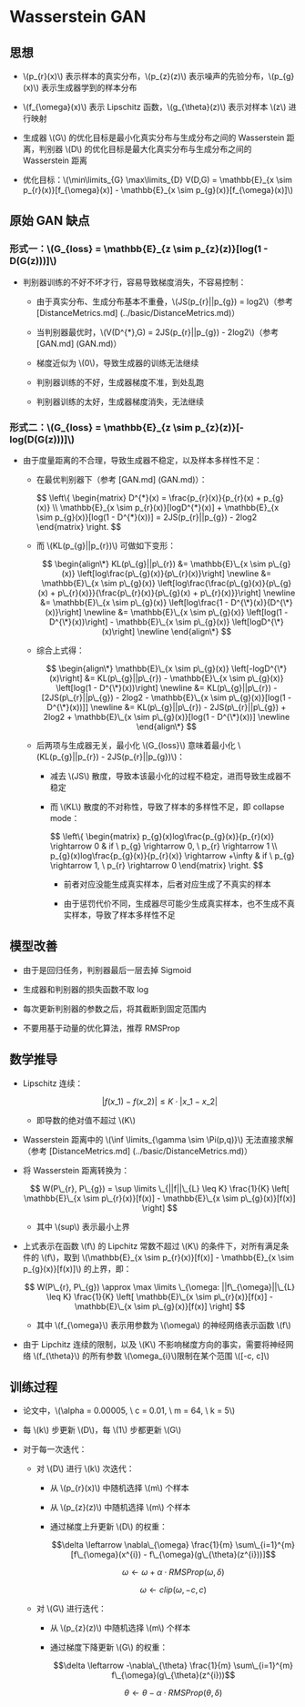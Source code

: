 <script type="text/javascript" src="http://cdn.mathjax.org/mathjax/latest/MathJax.js?config=default"></script>

# Wasserstein GAN

## 思想

- \\(p\_{r}(x)\\) 表示样本的真实分布，\\(p_{z}(z)\\) 表示噪声的先验分布，\\(p\_{g}(x)\\) 表示生成器学到的样本分布

- \\(f\_{\omega}(x)\\) 表示 Lipschitz 函数，\\(g\_{\theta}(z)\\) 表示对样本 \\(z\\) 进行映射

- 生成器 \\(G\\) 的优化目标是最小化真实分布与生成分布之间的 Wasserstein 距离，判别器 \\(D\\) 的优化目标是最大化真实分布与生成分布之间的 Wasserstein 距离

- 优化目标：\\(\min\limits\_{G} \max\limits\_{D} V(D,G) = \mathbb{E}\_{x \sim p\_{r}(x)}[f\_{\omega}(x)] - \mathbb{E}\_{x \sim p\_{g}(x)}[f\_{\omega}(x)]\\)

## 原始 GAN 缺点

### 形式一：\\(G\_{loss} = \mathbb{E}\_{z \sim p\_{z}(z)}[log(1 - D(G(z)))]\\)

- 判别器训练的不好不坏才行，容易导致梯度消失，不容易控制：

	- 由于真实分布、生成分布基本不重叠，\\(JS(p\_{r}||p\_{g}) = log2\\)（参考 [DistanceMetrics.md] (../basic/DistanceMetrics.md)）

	- 当判别器最优时，\\(V(D^{*},G) = 2JS(p\_{r}||p\_{g}) - 2log2\\)（参考 [GAN.md] (GAN.md)）

	- 梯度近似为 \\(0\\)，导致生成器的训练无法继续

	- 判别器训练的不好，生成器梯度不准，到处乱跑

	- 判别器训练的太好，生成器梯度消失，无法继续

### 形式二：\\(G\_{loss} = \mathbb{E}\_{z \sim p\_{z}(z)}[-log(D(G(z)))]\\)

- 由于度量距离的不合理，导致生成器不稳定，以及样本多样性不足：

	- 在最优判别器下（参考 [GAN.md] (GAN.md)）：

		$$
		\\left\\{ \begin{matrix} D^{\*}(x) = \frac{p\_{r}(x)}{p\_{r}(x) + p\_{g}(x)} \\\\ \mathbb{E}\_{x \sim p\_{r}(x)}[logD^{\*}(x)] + \mathbb{E}\_{x \sim p\_{g}(x)}[log(1 - D^{\*}(x))] = 2JS(p\_{r}||p\_{g}) - 2log2 \end{matrix} \\right\.
		$$

	- 而 \\(KL(p\_{g}||p\_{r})\\) 可做如下变形：

		$$
		\begin{align\*}
		KL(p\_{g}||p\_{r}) &= \mathbb{E}\_{x \sim p\_{g}(x)} \left[log\frac{p\_{g}(x)}{p\_{r}(x)}\right] \newline
		&= \mathbb{E}\_{x \sim p\_{g}(x)} \left[log\frac{\frac{p\_{g}(x)}{p\_{g}(x) + p\_{r}(x)}}{\frac{p\_{r}(x)}{p\_{g}(x) + p\_{r}(x)}}\right] \newline
		&= \mathbb{E}\_{x \sim p\_{g}(x)} \left[log\frac{1 - D^{\*}(x)}{D^{\*}(x)}\right] \newline
		&= \mathbb{E}\_{x \sim p\_{g}(x)} \left[log(1 - D^{\*}(x))\right] - \mathbb{E}\_{x \sim p\_{g}(x)} \left[logD^{\*}(x)\right] \newline
		\end{align\*}
		$$
	
	- 综合上式得：

		$$
		\begin{align\*}
		\mathbb{E}\_{x \sim p\_{g}(x)} \left[-logD^{\*}(x)\right] &= KL(p\_{g}||p\_{r}) - \mathbb{E}\_{x \sim p\_{g}(x)} \left[log(1 - D^{\*}(x))\right] \newline
		&= KL(p\_{g}||p\_{r}) - [2JS(p\_{r}||p\_{g}) - 2log2 - \mathbb{E}\_{x \sim p\_{g}(x)}[log(1 - D^{\*}(x))]] \newline
		&= KL(p\_{g}||p\_{r}) - 2JS(p\_{r}||p\_{g}) + 2log2 + \mathbb{E}\_{x \sim p\_{g}(x)}[log(1 - D^{\*}(x))] \newline
		\end{align\*}
		$$
	
	- 后两项与生成器无关，最小化 \\(G\_{loss}\\) 意味着最小化 \\(KL(p\_{g}||p\_{r}) - 2JS(p\_{r}||p\_{g})\\)：

		- 减去 \\(JS\\) 散度，导致本该最小化的过程不稳定，进而导致生成器不稳定

		- 而 \\(KL\\) 散度的不对称性，导致了样本的多样性不足，即 collapse mode：

			$$ \\left\\{ \begin{matrix} p\_{g}(x)log\frac{p\_{g}(x)}{p\_{r}(x)} \rightarrow 0 & if \ p\_{g} \rightarrow 0, \ p\_{r} \rightarrow 1 \\\\ p\_{g}(x)log\frac{p\_{g}(x)}{p\_{r}(x)} \rightarrow +\infty & if \ p\_{g} \rightarrow 1, \ p\_{r} \rightarrow 0 \end{matrix} \\right\. $$
			
			- 前者对应没能生成真实样本，后者对应生成了不真实的样本

			- 由于惩罚代价不同，生成器尽可能少生成真实样本，也不生成不真实样本，导致了样本多样性不足

## 模型改善

- 由于是回归任务，判别器最后一层去掉 Sigmoid

- 生成器和判别器的损失函数不取 log

- 每次更新判别器的参数之后，将其截断到固定范围内

- 不要用基于动量的优化算法，推荐 RMSProp

## 数学推导

- Lipschitz 连续：

	$$|f(x\_{1}) - f(x\_{2})| \leq K \cdot |x\_{1} - x\_{2}|$$
	
	- 即导数的绝对值不超过 \\(K\\)

- Wasserstein 距离中的 \\(\inf \limits\_{\gamma \sim \Pi(p,q)}\\) 无法直接求解（参考 [DistanceMetrics.md] (../basic/DistanceMetrics.md)）

- 将 Wasserstein 距离转换为：

	$$ W(P\_{r}, P\_{g}) = \sup \limits \_{||f||\_{L} \leq K} \frac{1}{K} \left[ \mathbb{E}\_{x \sim p\_{r}(x)}[f(x)] - \mathbb{E}\_{x \sim p\_{g}(x)}[f(x)] \right] $$
	
	- 其中 \\(sup\\) 表示最小上界

- 上式表示在函数 \\(f\\) 的 Lipchitz 常数不超过 \\(K\\) 的条件下，对所有满足条件的 \\(f\\)，取到 \\(\mathbb{E}\_{x \sim p\_{r}(x)}[f(x)] - \mathbb{E}\_{x \sim p\_{g}(x)}[f(x)]\\) 的上界，即：
	
	$$ W(P\_{r}, P\_{g}) \approx \max \limits \_{\omega: ||f\_{\omega}||\_{L} \leq K} \frac{1}{K} \left[ \mathbb{E}\_{x \sim p\_{r}(x)}[f(x)] - \mathbb{E}\_{x \sim p\_{g}(x)}[f(x)] \right] $$
	
	- 其中 \\(f\_{\omega}\\) 表示用参数为 \\(\omega\\) 的神经网络表示函数 \\(f\\)

- 由于 Lipchitz 连续的限制，以及 \\(K\\) 不影响梯度方向的事实，需要将神经网络 \\(f\_{\theta}\\) 的所有参数 \\(\omega\_{i}\\)限制在某个范围 \\([-c, c]\\)

## 训练过程

- 论文中，\\(\alpha = 0.00005, \ c = 0.01, \ m = 64, \ k = 5\\)

- 每 \\(k\\) 步更新 \\(D\\)，每 \\(1\\) 步都更新 \\(G\\)

- 对于每一次迭代：

	- 对 \\(D\\) 进行 \\(k\\) 次迭代：

		- 从 \\(p\_{r}(x)\\) 中随机选择 \\(m\\) 个样本

		- 从 \\(p\_{z}(z)\\) 中随机选择 \\(m\\) 个样本

		- 通过梯度上升更新 \\(D\\) 的权重：

			$$\delta \leftarrow \nabla\_{\omega} \frac{1}{m} \sum\_{i=1}^{m} [f\_{\omega}(x^{i}) - f\_{\omega}(g\_{\theta}(z^{i}))]$$

			$$\omega \leftarrow \omega + \alpha \cdot RMSProp(\omega, \delta)$$
			
			$$\omega \leftarrow clip(\omega, -c, c) $$

	- 对 \\(G\\) 进行迭代：

		- 从 \\(p\_{z}(z)\\) 中随机选择 \\(m\\) 个样本

		- 通过梯度下降更新 \\(G\\) 的权重：

			$$\delta \leftarrow -\nabla\_{\theta} \frac{1}{m} \sum\_{i=1}^{m} f\_{\omega}(g\_{\theta}(z^{i}))$$
			
			$$\theta \leftarrow \theta - \alpha \cdot RMSProp(\theta, \delta)$$